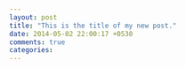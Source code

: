 ```yaml
---
layout: post
title: "This is the title of my new post."
date: 2014-05-02 22:00:17 +0530
comments: true
categories: 
---
```

